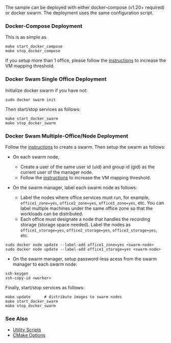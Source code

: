 The sample can be deployed with either docker-compose (v1.20+ required) or docker swarm. The deployment uses the same configuration script.   

### Docker-Compose Deployment

This is as simple as 

```
make start_docker_compose
make stop_docker_compose
```

If you setup more than 1 office, please follow the [instructions](https://www.elastic.co/guide/en/elasticsearch/reference/6.8/vm-max-map-count.html) to increase the VM mapping threshold.

### Docker Swam Single Office Deployment

Initialize docker swarm if you have not:
```
sudo docker swarm init
```
Then start/stop services as follows:
```
make start_docker_swarm
make stop_docker_swarm
```

### Docker Swam Multiple-Office/Node Deployment

Follow the [instructions](https://docs.docker.com/engine/swarm/swarm-tutorial/create-swarm) to create a swarm. Then setup the swarm as follows:     

- On each swarm node, 
  - Create a user of the same user id (uid) and group id (gid) as the current user of the manager node.      
  - Follow the [instructions](https://www.elastic.co/guide/en/elasticsearch/reference/6.8/vm-max-map-count.html) to increase the VM mapping threshold.    

- On the swarm manager, label each swarm node as follows:    
  - Label the nodes where office services must run, for example, ```office1_zone=yes```, ```office2_zone=yes```, ```office3_zone=yes```, etc. You can label multiple machines under the same office zone so that the workloads can be distributed.  
  - Each office must designate a node that handles the recording storage (storage space needed). Label the nodes as ```office1_storage=yes```, ```office2_storage=yes```, ```office3_storage=yes```, etc.

```
sudo docker node update --label-add office1_zone=yes <swarm-node>
sudo docker node update --label-add office1_storage=yes <swarm-node>
```

- On the swarm manager, setup password-less acess from the swarm manager to each swarm node:   

```
ssh-keygen
ssh-copy-id <worker>
```

Finally, start/stop services as follows:   

```
make update      # distribute images to swarm nodes
make start_docker_swarm
make stop_docker_swarm
```

### See Also 

- [Utility Scripts](../../doc/script.md)   
- [CMake Options](../../doc/cmake.md)   


